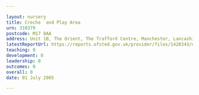 ```yaml
---

layout: nursery
title: Creche  and Play Area
urn: 310379
postcode: M17 8AA
address: Unit 1B, The Orient, The Trafford Centre, Manchester, Lancashire, M17 8AA
latestReportUrl: https://reports.ofsted.gov.uk/provider/files/1428343/urn/310379.pdf
teaching: 0
development: 0
leadership: 0
outcomes: 0
overall: 0
date: 01 July 2005

---
```

